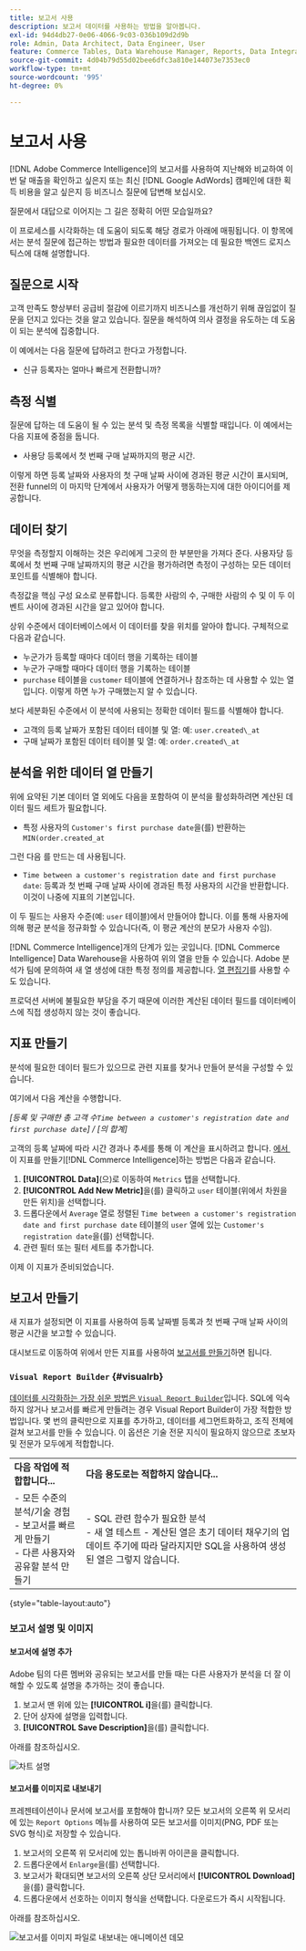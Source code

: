 ```yaml
---
title: 보고서 사용
description: 보고서 데이터를 사용하는 방법을 알아봅니다.
exl-id: 94d4db27-0e06-4066-9c03-036b109d2d9b
role: Admin, Data Architect, Data Engineer, User
feature: Commerce Tables, Data Warehouse Manager, Reports, Data Integration
source-git-commit: 4d04b79d55d02bee6dfc3a810e144073e7353ec0
workflow-type: tm+mt
source-wordcount: '995'
ht-degree: 0%

---
```


# 보고서 사용

[!DNL Adobe Commerce Intelligence]의 보고서를 사용하여 지난해와 비교하여 이번 달 매출을 확인하고 싶은지 또는 최신 [!DNL Google AdWords] 캠페인에 대한 획득 비용을 알고 싶은지 등 비즈니스 질문에 답변해 보십시오.

질문에서 대답으로 이어지는 그 길은 정확히 어떤 모습일까요?

이 프로세스를 시각화하는 데 도움이 되도록 해당 경로가 아래에 매핑됩니다. 이 항목에서는 분석 질문에 접근하는 방법과 필요한 데이터를 가져오는 데 필요한 백엔드 로지스틱스에 대해 설명합니다.

## 질문으로 시작

고객 만족도 향상부터 공급비 절감에 이르기까지 비즈니스를 개선하기 위해 끊임없이 질문을 던지고 있다는 것을 알고 있습니다. 질문을 해석하여 의사 결정을 유도하는 데 도움이 되는 분석에 집중합니다.

이 예에서는 다음 질문에 답하려고 한다고 가정합니다.

* 신규 등록자는 얼마나 빠르게 전환합니까?

## 측정 식별

질문에 답하는 데 도움이 될 수 있는 분석 및 측정 목록을 식별할 때입니다. 이 예에서는 다음 지표에 중점을 둡니다.

* 사용당 등록에서 첫 번째 구매 날짜까지의 평균 시간.

이렇게 하면 등록 날짜와 사용자의 첫 구매 날짜 사이에 경과된 평균 시간이 표시되며, 전환 funnel의 이 마지막 단계에서 사용자가 어떻게 행동하는지에 대한 아이디어를 제공합니다.

## 데이터 찾기

무엇을 측정할지 이해하는 것은 우리에게 그곳의 한 부분만을 가져다 준다. 사용자당 등록에서 첫 번째 구매 날짜까지의 평균 시간을 평가하려면 측정이 구성하는 모든 데이터 포인트를 식별해야 합니다.

측정값을 핵심 구성 요소로 분류합니다. 등록한 사람의 수, 구매한 사람의 수 및 이 두 이벤트 사이에 경과된 시간을 알고 있어야 합니다.

상위 수준에서 데이터베이스에서 이 데이터를 찾을 위치를 알아야 합니다. 구체적으로 다음과 같습니다.

* 누군가가 등록할 때마다 데이터 행을 기록하는 테이블
* 누군가 구매할 때마다 데이터 행을 기록하는 테이블
* `purchase` 테이블을 `customer` 테이블에 연결하거나 참조하는 데 사용할 수 있는 열입니다. 이렇게 하면 누가 구매했는지 알 수 있습니다.

보다 세분화된 수준에서 이 분석에 사용되는 정확한 데이터 필드를 식별해야 합니다.

* 고객의 등록 날짜가 포함된 데이터 테이블 및 열: 예: `user.created\_at`
* 구매 날짜가 포함된 데이터 테이블 및 열: 예: `order.created\_at`

## 분석을 위한 데이터 열 만들기

위에 요약된 기본 데이터 열 외에도 다음을 포함하여 이 분석을 활성화하려면 계산된 데이터 필드 세트가 필요합니다.

* 특정 사용자의 `Customer's first purchase date`을(를) 반환하는 `MIN(order.created_at`

그런 다음 를 만드는 데 사용됩니다.

* `Time between a customer's registration date and first purchase date`: 등록과 첫 번째 구매 날짜 사이에 경과된 특정 사용자의 시간을 반환합니다. 이것이 나중에 지표의 기본입니다.

이 두 필드는 사용자 수준(예: `user` 테이블)에서 만들어야 합니다. 이를 통해 사용자에 의해 평균 분석을 정규화할 수 있습니다(즉, 이 평균 계산의 분모가 사용자 수임).

[!DNL Commerce Intelligence]개의 단계가 있는 곳입니다. [!DNL Commerce Intelligence] Data Warehouse을 사용하여 위의 열을 만들 수 있습니다. Adobe 분석가 팀에 문의하여 새 열 생성에 대한 특정 정의를 제공합니다. [열 편집기](../../data-analyst/data-warehouse-mgr/creating-calculated-columns.md)를 사용할 수도 있습니다.

프로덕션 서버에 불필요한 부담을 주기 때문에 이러한 계산된 데이터 필드를 데이터베이스에 직접 생성하지 않는 것이 좋습니다.

## 지표 만들기

분석에 필요한 데이터 필드가 있으므로 관련 지표를 찾거나 만들어 분석을 구성할 수 있습니다.

여기에서 다음 계산을 수행합니다.


_[등록 및 구매한 총 고객 수`Time between a customer's registration date and first purchase date`] / [의 합계]_

고객의 등록 날짜에 따라 시간 경과나 추세를 통해 이 계산을 표시하려고 합니다. [에서 &#x200B;](../../data-user/reports/ess-manage-data-metrics.md)이 지표를 만들기[!DNL Commerce Intelligence]하는 방법은 다음과 같습니다.

1. **[!UICONTROL Data]**(으)로 이동하여 `Metrics` 탭을 선택합니다.
1. **[!UICONTROL Add New Metric]**&#x200B;을(를) 클릭하고 `user` 테이블(위에서 차원을 만든 위치)을 선택합니다.
1. 드롭다운에서 `Average` 열로 정렬된 `Time between a customer's registration date and first purchase date` 테이블의 `user` 열에 있는 `Customer's registration date`을(를) 선택합니다.
1. 관련 필터 또는 필터 세트를 추가합니다.

이제 이 지표가 준비되었습니다.

## 보고서 만들기

새 지표가 설정되면 이 지표를 사용하여 등록 날짜별 등록과 첫 번째 구매 날짜 사이의 평균 시간을 보고할 수 있습니다.

대시보드로 이동하여 위에서 만든 지표를 사용하여 [보고서를 만들기](../../data-user/reports/ess-manage-data-metrics.md)하면 됩니다.

### `Visual Report Builder` {#visualrb}

[데이터를 시각화하는 가장 쉬운 방법은 `Visual Report Builder`](../../data-user/reports/ess-rpt-build-visual.md)입니다. SQL에 익숙하지 않거나 보고서를 빠르게 만들려는 경우 Visual Report Builder이 가장 적합한 방법입니다. 몇 번의 클릭만으로 지표를 추가하고, 데이터를 세그먼트화하고, 조직 전체에 걸쳐 보고서를 만들 수 있습니다. 이 옵션은 기술 전문 지식이 필요하지 않으므로 초보자 및 전문가 모두에게 적합합니다.

|  |  |
|--- |--- |
| **다음 작업에 적합합니다...** | **다음 용도로는 적합하지 않습니다...** |
| - 모든 수준의 분석/기술 경험<br>- 보고서를 빠르게 만들기<br>- 다른 사용자와 공유할 분석 만들기 | - SQL 관련 함수가 필요한 분석<br>- 새 열 테스트 - 계산된 열은 초기 데이터 채우기의 업데이트 주기에 따라 달라지지만 SQL을 사용하여 생성된 열은 그렇지 않습니다. |

{style="table-layout:auto"}

### 보고서 설명 및 이미지

#### 보고서에 설명 추가

Adobe 팀의 다른 멤버와 공유되는 보고서를 만들 때는 다른 사용자가 분석을 더 잘 이해할 수 있도록 설명을 추가하는 것이 좋습니다.

1. 보고서 맨 위에 있는 **[!UICONTROL i]**&#x200B;을(를) 클릭합니다.
1. 단어 상자에 설명을 입력합니다.
1. **[!UICONTROL Save Description]**&#x200B;을(를) 클릭합니다.

아래를 참조하십시오.

![차트 설명](../../assets/Chart_Description.gif)

#### 보고서를 이미지로 내보내기

프레젠테이션이나 문서에 보고서를 포함해야 합니까? 모든 보고서의 오른쪽 위 모서리에 있는 `Report Options` 메뉴를 사용하여 모든 보고서를 이미지(PNG, PDF 또는 SVG 형식)로 저장할 수 있습니다.

1. 보고서의 오른쪽 위 모서리에 있는 톱니바퀴 아이콘을 클릭합니다.
1. 드롭다운에서 `Enlarge`을(를) 선택합니다.
1. 보고서가 확대되면 보고서의 오른쪽 상단 모서리에서 **[!UICONTROL Download]**&#x200B;을(를) 클릭합니다.
1. 드롭다운에서 선호하는 이미지 형식을 선택합니다. 다운로드가 즉시 시작됩니다.

아래를 참조하십시오.

![보고서를 이미지 파일로 내보내는 애니메이션 데모](../../assets/exp-rep-as-image.gif)

